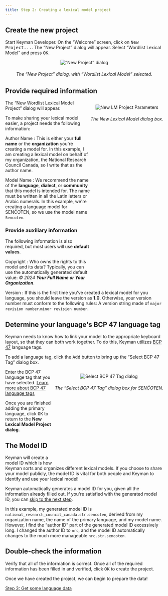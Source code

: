 ```yaml
---
title: Step 2: Creating a lexical model project
---
```


## Create the new project

Start Keyman Developer. On the “Welcome” screen, click on
<kbd>New Project...</kbd>. The “New Project” dialog
will appear. Select “Wordlist Lexical Model” and press
<kbd>OK</kbd>.

<div markdown="1" style="text-align: center">

![“New Project”
dialog](/cdn/dev/img/developer/120/ui/frmNewLMProject.png)

###### The “New Project” dialog, with “Wordlist Lexical Model” selected.

</div>

## Provide required information

<div markdown="1" style="float: right; height: 600px; text-align: center">

![New LM Project
Parameters](/cdn/dev/img/developer/120/ui/frmNewLMProjectParameters.png)

###### The New Lexical Model dialog box.

</div>

The “New Wordlist Lexical Model Project” dialog will appear.

To make sharing your lexical model easier, a project needs the following
information:

Author Name
:   This is either your **full name** or the **organization** you're
    creating a model for. In this example, I am creating a lexical model
    on behalf of my organization, the National Research Council Canada,
    so I write that as the author name.

Model Name
:   We recommend the name of the **language**, **dialect**, or
    **community** that this model is intended for. The name must be
    written in all the Latin letters or Arabic numerals. In this
    example, we're creating a language model for SENĆOŦEN, so we use the
    model name `Sencoten`.

### Provide auxiliary information

The following information is also required, but most users will use
**default values**.

Copyright
:   Who owns the rights to this model and its data? Typically, you can
    use the automatically generated default value: *© 2024 **Your Full
    Name or Your Organization***.

Version
:   If this is the first time you've created a lexical model for you
    language, you should leave the version as **1.0**. Otherwise, your
    version number must conform to the following rules: A version string
    made of `major revision number`.`minor revision number`.

## Determine your language's BCP 47 language tag

Keyman needs to know how to link your model to the appropriate keyboard
layout, so that they can both work together. To do this, Keyman utilizes
[BCP 47](../../../reference/bcp-47) language tags.

To add a language tag, click the <kbd>Add</kbd>
button to bring up the “Select BCP 47 Tag” dialog box.

<div markdown="1" style="float: right; height: 300px; text-align: center">

![Select BCP 47 Tag
dialog](/cdn/dev/img/developer/120/ui/frmNewLMProjectSelectLanguage.png)

###### The “Select BCP 47 Tag” dialog box for SENĆOŦEN.

</div>

Enter the BCP 47 language tag that you have selected. [Learn more about
BCP 47 language tags](../../../reference/bcp-47)

Once you are finished adding the primary language, click
<kbd>OK</kbd> to return to the **New Lexical Model
Project dialog**.

## The Model ID

Keyman will create a <span class="dfn">model ID</span> which is how
Keyman sorts and organizes different lexical models. If you choose to
share your model publicly, the model ID is vital for both people and
Keyman to identify and use your lexical model!

Keyman automatically generates a model ID for you, given all the
information already filled out. If you're satisfied with the generated
model ID, you can [skip to the next step](#toc-double-check-the-information).

In this example, my generated model ID is
`national_research_council_canada.str.sencoten`, derived from my
organization name, the name of the primary language, and my model name.
However, I find the “author ID” part of the generated model ID
excessively long. I changed the author ID to `nrc`, and the model ID
automatically changes to the much more manageable `nrc.str.sencoten`.

## Double-check the information

Verify that all of the information is correct. Once all of the required
information has been filled in and verified, click
<kbd>OK</kbd> to create the project.

Once we have created the project, we can begin to prepare the data!

[Step 3: Get some language data](step-3)
